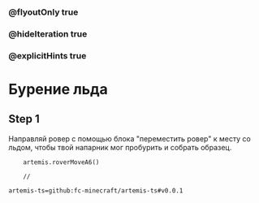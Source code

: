 ### @flyoutOnly true
### @hideIteration true
### @explicitHints true

# Бурение льда

## Step 1
Направляй ровер с помощью блока "переместить ровер" к месту со льдом, чтобы твой напарник мог пробурить и собрать образец.

```ghost
    artemis.roverMoveA6()
```
```template
    //
```

```package
artemis-ts=github:fc-minecraft/artemis-ts#v0.0.1
```